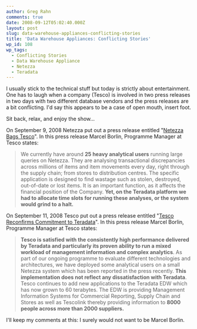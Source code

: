 ```yaml
---
author: Greg Rahn
comments: true
date: 2008-09-12T05:02:40.000Z
layout: post
slug: data-warehouse-appliances-conflicting-stories
title: 'Data Warehouse Appliances: Conflicting Stories'
wp_id: 108
wp_tags:
  - Conflicting Stories
  - Data Warehouse Appliance
  - Netezza
  - Teradata
---
```


I usually stick to the technical stuff but today is strictly about entertainment.  One has to laugh when a company (Tesco) is involved in two press releases in two days with two different database vendors and the press releases are a bit conflicting.  I'd say this appears to be a case of open mouth, insert foot.

Sit back, relax, and enjoy the show...

On September 9, 2008 Netezza put out a press release entitled "[Netezza Bags Tesco](http://www.businesswire.com/news/home/20080909005248/en)".  In this press release Marcel Borlin, Programme Manager at Tesco states:

> We currently have around **25 heavy analytical users** running large queries on Netezza.  They are analysing transactional discrepancies across millions of items and item movements every day, right through the supply chain; from stores to distribution centres. The specific application is designed to find wastage such as stolen, destroyed, out-of-date or lost items. It is an important function, as it affects the financial position of the Company. **Yet, on the Teradata platform we had to allocate time slots for running these analyses, or the system would grind to a halt.**

On September 11, 2008 Tesco put out a press release entitled "[Tesco Reconfirms Commitment to Teradata](http://www.businesswire.com/news/home/20080911005723/en)".   In this press release Marcel Borlin, Programme Manager at Tesco states:

> **Tesco is satisfied with the consistently high performance delivered by Teradata and particularly its proven ability to run a mixed workload of management information and complex analytics**.  As part of our ongoing programme to evaluate different technologies and architectures, we have deployed some analytical users on a small Netezza system which has been reported in the press recently. **This implementation does not reflect any dissatisfaction with Teradata**. Tesco continues to add new applications to the Teradata EDW which has now grown to 60 terabytes. The EDW is providing Management Information Systems for Commercial Reporting, Supply Chain and Stores as well as Tescolink thereby providing information to **8000 people across more than 2000 suppliers.**

I'll keep my comments at this:  I surely would not want to be Marcel Borlin.
